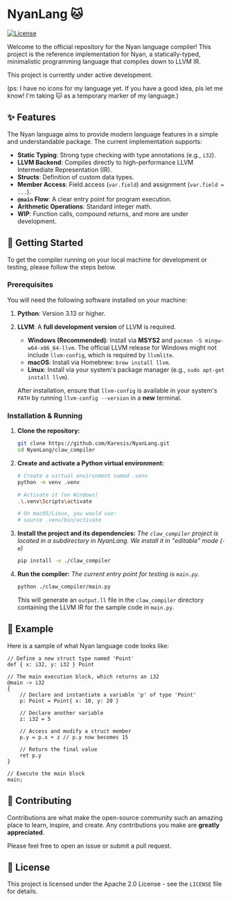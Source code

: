 # NyanLang 🐱

[![License](https://img.shields.io/badge/License-Apache_2.0-blue.svg)](https://opensource.org/licenses/Apache-2.0)

Welcome to the official repository for the Nyan language compiler! This project is the reference implementation for Nyan, a statically-typed, minimalistic programming language that compiles down to LLVM IR.

This project is currently under active development.

(ps: I have no icons for my language yet. If you have a good idea, pls let me know! I'm taking 🐱 as a temporary marker of my language.)

## ✨ Features

The Nyan language aims to provide modern language features in a simple and understandable package. The current implementation supports:

* **Static Typing**: Strong type checking with type annotations (e.g., `i32`).
* **LLVM Backend**: Compiles directly to high-performance LLVM Intermediate Representation (IR).
* **Structs**: Definition of custom data types.
* **Member Access**: Field access (`var.field`) and assignment (`var.field = ...`).
* **`@main` Flow**: A clear entry point for program execution.
* **Arithmetic Operations**: Standard integer math.
* **WIP**: Function calls, compound returns, and more are under development.

## 🚀 Getting Started

To get the compiler running on your local machine for development or testing, please follow the steps below.

### Prerequisites

You will need the following software installed on your machine:

1.  **Python**: Version 3.13 or higher.
2.  **LLVM**: A **full development version** of LLVM is required.
    * **Windows (Recommended)**: Install via **MSYS2** and `pacman -S mingw-w64-x86_64-llvm`. The official LLVM release for Windows might not include `llvm-config`, which is required by `llvmlite`.
    * **macOS**: Install via Homebrew: `brew install llvm`.
    * **Linux**: Install via your system's package manager (e.g., `sudo apt-get install llvm`).

    After installation, ensure that `llvm-config` is available in your system's `PATH` by running `llvm-config --version` in a **new** terminal.

### Installation & Running

1.  **Clone the repository:**
    ```bash
    git clone https://github.com/Karesis/NyanLang.git
    cd NyanLang/claw_compiler
    ```

2.  **Create and activate a Python virtual environment:**
    ```bash
    # Create a virtual environment named .venv
    python -m venv .venv

    # Activate it (on Windows)
    .\.venv\Scripts\activate

    # On macOS/Linux, you would use:
    # source .venv/bin/activate
    ```

3.  **Install the project and its dependencies:**
    *The `claw_compiler` project is located in a subdirectory in NyanLang. We install it in "editable" mode (`-e`)*
    ```bash
    pip install -e ./claw_compiler
    ```

4.  **Run the compiler:**
    *The current entry point for testing is `main.py`.*
    ```bash
    python ./claw_compiler/main.py
    ```
    This will generate an `output.ll` file in the `claw_compiler` directory containing the LLVM IR for the sample code in `main.py`.

## 📝 Example

Here is a sample of what Nyan language code looks like:

```nyan
// Define a new struct type named 'Point'
def { x: i32, y: i32 } Point

// The main execution block, which returns an i32
@main -> i32
{
    // Declare and instantiate a variable 'p' of type 'Point'
    p: Point = Point{ x: 10, y: 20 }
    
    // Declare another variable
    z: i32 = 5

    // Access and modify a struct member
    p.y = p.x + z // p.y now becomes 15

    // Return the final value
    ret p.y
}

// Execute the main block
main;
````

## 🤝 Contributing

Contributions are what make the open-source community such an amazing place to learn, inspire, and create. Any contributions you make are **greatly appreciated**.

Please feel free to open an issue or submit a pull request.

## 📄 License

This project is licensed under the Apache 2.0 License - see the `LICENSE` file for details.



